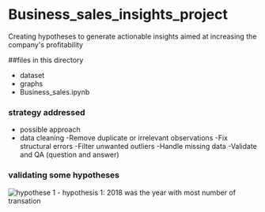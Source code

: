 # Business_sales_insights_project
Creating  hypotheses to generate actionable insights aimed at increasing the company's profitability

##files in this directory
- dataset
- graphs
- Business_sales.ipynb

### strategy addressed
- possible approach
- data cleaning
-Remove duplicate or irrelevant observations
-Fix structural errors
-Filter unwanted outliers
-Handle missing data
-Validate and QA (question and answer)

### validating some hypotheses

![hypothese 1 - hypothesis 1: 2018 was the year with most number of transation ](https://github.com/wendrel815/Business_sales_insights/tree/main/graph%20to%20the%20report/hyphotesis_1.png)
